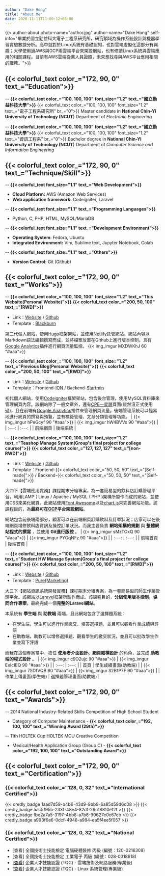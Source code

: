 ```yaml
---
author: "Dake Hong"
title: "About Me"
date: 2020-11-11T11:00:12+08:00
---
```

{{< author-about photo-name="author.jpg" author-name="Dake Hong" self-info="畢業於國立勤益科大電子工程系研究所，研究領域為操作系統設計與機器學習實驗數據分析。高中就對於Linux系統有基礎認知，也對雲端虛擬化這部分有興趣；大學使用過AWS與GCP兩雲端平台來架設網站，也有修讀Linux系統與雲端應用的相關課程。目前有AWS雲端從業人員證照，未來想找尋與AWS平台應用相關的職務。">}}

## {{< colorful_text color_="172, 90, 0" text_="Education">}}
-- **{{< colorful_text color_="100, 100, 100" font_size="1.2" text_="國立勤益科技大學">}}**
{{< colorful_text color_="100, 100, 100" font_size="1.2" text_="電子工程系研究所" br_="0">}}
Master candidate in **National Chin-Yi University of Technology (NCUT)** Department of _Electronic Engineering_

-- **{{< colorful_text color_="100, 100, 100" font_size="1.2" text_="國立勤益科技大學">}}**
{{< colorful_text color_="100, 100, 100" font_size="1.2" text_="資訊工程系" br_="0">}}
Bachelor degree in **National Chin-Yi University of Technology (NCUT)** Department of _Computer Science and Information Engineering_


## {{< colorful_text color_="172, 90, 0" text_="Technique/Skill">}}
-- **{{< colorful_text font_size="1.1" text_="Web Development">}}**
 - **Cloud Platform:** AWS (Amazon Web Services)
 - **Web application framework:** Codeigniter, Laravel

-- **{{< colorful_text font_size="1.1" text_="Programming Languages">}}**
 - Python, C, PHP, HTML, MySQL/MariaDB

-- **{{< colorful_text font_size="1.1" text_="Development Environment">}}**
 - **Operating System:** Fedora, Ubuntu
 - **Integrated Environment:** Vim, Sublime text, Jupyter Notebook, Colab

-- **{{< colorful_text font_size="1.1" text_="Others">}}**
 - **Version Control:** Git (Github)

## {{< colorful_text color_="172, 90, 0" text_="Works">}}
-- **{{< colorful_text color_="100, 100, 100" font_size="1.2" text_="This Website(Personal Website)">}}** **{{< colorful_text color_="200, 50, 100" text_="[RWD]">}}**
 - Link：[Website](https://terahake.in) / [Github](https://github.com/dakeouo/website-with-hugo)
 - Template：[Blackburn](https://github.com/yoshiharuyamashita/blackburn/)

第二代個人網站，使用[Hugo](https://gohugo.io/)框架架站，並使用[Netlify](https://www.netlify.com/)託管網站。網站內容以Markdown語法編輯撰寫而成，並將檔案放置在Github上進行版本控制，且有[Google Analytics](https://analytics.google.com)插件進行網頁流量監控。
{{< img_imgur MXDWKhJ 60 "#aaa">}}

-- **{{< colorful_text color_="100, 100, 100" font_size="1.2" text_="Previous Blog(Personal Website)">}}** **{{< colorful_text color_="200, 50, 100" text_="[RWD]">}}**
 - Link：[Website](https://dake.work/ciblog/) / [Github](https://github.com/dakeouo/CI_Blogger)
 - Template：Frontend-[ION](https://www.themezy.com/free-website-templates/84-classic-ion-free-responsive-template) / Backend-[Startmin](https://github.com/secondtruth/startmin)

初代個人網站，使用[Codeigniter](https://codeigniter.org.tw/)框架架站，包含後台管理，使用MySQL資料庫來管理網頁內容。該網站除了一般文章外，還有[CPE一星題](https://cpe.cse.nsysu.edu.tw/environment.php#starList)頁面(雖然沒正式使用過)，且在前端有[Google Analytics](https://analytics.google.com)插件來管理網頁流量。後端管理系統可以輕易地進行網頁的撰寫與預覽，並有標簽管理、文章分類管理等功能。
| {{< img_imgur hPeGcyf 90 "#aaa">}} | {{< img_imgur hW4BVVs 90 "#aaa">}} |
| :---: | :---: |
| 前端網頁 | 後端系統 |

-- **{{< colorful_text color_="100, 100, 100" font_size="1.2" text_="Teashop Manage System(Group's final project for college course)">}}** **{{< colorful_text color_="127, 127, 127" text_="[non-RWD]">}}**
 - Link：[Website](https://dake.work/webproj2019/) / [Github](https://github.com/dakeouo/NCUT_CloudProj)
 - Template：Frontend-{{< colorful_text color_="50, 50, 50" text_="[Self-made]">}} / Backend-{{< colorful_text color_="50, 50, 50" text_="[Self-made]">}}

大四下【雲端應用實務】課程期末分組專案，為一套簡易型的飲料店訂購管理平台，利用LAMP ( Linux / Apache / MySQL / PHP )架構所製作而成的網站，並使用CSS來美化網頁。此網站使用[Font Awesome](https://fontawesome.com/)以及[chart.js](https://www.chartjs.org/)來完善網站功能。該課程目的，為**最終可在[GCP](https://cloud.google.com/gcp)平台架設網站**。

網站包含前後端兩部分，顧客可以在前端網頁訂購飲料及訂單狀況；店家可以在後端網頁增修飲料店資訊及操控訂單狀況。而我主要負責 __網站架構的規劃__ 與 __整體網站程式的撰寫__ ，並使用 __Git進行版控__ 。
| {{< img_imgur sMzTOxQ 90 "#aaa">}} | {{< img_imgur PYGqNFz 90 "#aaa">}} |
| :---: | :---: |
| 前端首頁 | 後端首頁 |

-- **{{< colorful_text color_="100, 100, 100" font_size="1.2" text_="Student HW Manage System(Group's final project for college course)">}}** **{{< colorful_text color_="200, 50, 100" text_="[RWD]">}}**
 - Link：[Website](https://dake.work/laraweb2019/) / [Github](https://github.com/dakeouo/NCUT_LaraProj)
 - Template：[Pure(Marketing)](https://github.com/pure-css/pure/tree/master/site/static/layouts/marketing)

大三下【網站資訊系統開發實務】課程期末分組專案，為一套簡易型的師生作業管理平台。該網站以[Laravel](https://laravel.com/)框架所製作而成。該課程目的，**分組使用版本控制，協同合作專案**，最終完成一個**完整的Laravel網站**。

本系統有 __學生端__ 與 __助教端__ 兩端，且此網站包含了選擇題系統：
- 在學生端，學生可以進行作業繳交、填答選擇題，並且可以觀看作業成績與評語
- 在助教端，助教可以增修選擇題、觀看學生的繳交狀況，並且可以批改學生作業並寫下評語

而我在這個專案當中，擔任 __使用者介面設計、網頁結構設計__ 的角色，並完成 __助教端的程式設計__ 。
| {{< img_imgur c9O2ujc 90 "#aaa">}} | {{< img_imgur EeIcIEQ 90 "#aaa">}} |
| :---: | :---: |
| 首頁 | 學生成績畫面(助教端) |
| {{< img_imgur 7SDfVQB 90 "#aaa">}} | {{< img_imgur S2B1P7F 90 "#aaa">}} |
| 作業上傳畫面(學生端) | 選擇題管理畫面(助教端) |

## {{< colorful_text color_="172, 90, 0" text_="Awards">}}
-- 2014 National Industry-Related Skills Competition of High School Student
 - Category of Computer Maintenance - **{{< colorful_text color_="192, 100, 100" text_="Winning Award (29th)">}}**

-- 11th HOLTEK Cup HOLTEK MCU Creative Competition 
 - Medical/Health Application Group (Group C) - **{{< colorful_text color_="192, 100, 100" text_="Outstanding Award">}}**

## {{< colorful_text color_="172, 90, 0" text_="Certification">}}
### {{< colorful_text color_="128, 0, 32" text_="International Certified">}}
{{< credly_badge 1aad7d59-b4b6-43d9-9bb9-6a85d59d6c08 >}}
{{< credly_badge 5ac5f95b-233f-48e4-82df-26c18810e12f >}}
{{< credly_badge fbe2a7a5-3197-4bb8-a7b6-90627e0c67cb >}}
{{< credly_badge a993f6e6-0dcf-4948-a984-ea5f4ee5f057 >}}

### {{< colorful_text color_="128, 0, 32" text_="National Certified">}}
- [查看] 全國技術士技能檢定 電腦硬體裝修 丙級 (編號：120-0216308)
- [查看] 全國技術士技能檢定 工業電子 丙級 (編號：028-0318918)
- [[查看](https://i.imgur.com/9SeaOKK.jpg)] 企業人才技能認證 (TQC) - 雲端技術及網路服務(專業級)
- [[查看](https://i.imgur.com/w8Vkqb8.jpg)] 企業人才技能認證 (TQC) - Linux 系統管理(專業級)

